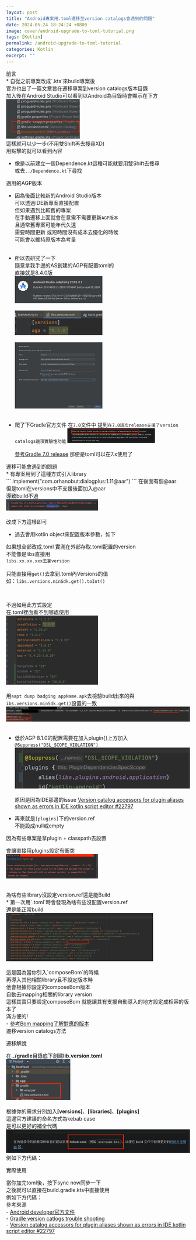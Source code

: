 ```yaml
---
layout: post
title: "Android專案用.toml遷移至version catalogs會遇到的問題"
date: 2024-05-24 18:24:24 +0800
image: cover/android-upgrade-to-toml-tutorial.png
tags: [Kotlin]
permalink: /android-upgrade-to-toml-tutorial
categories: Kotlin
excerpt: ""
---
```


<div class="c-border-content-title-4">前言</div>
* 自從之前專案改成`.kts`來build專案後<br>
官方也出了一篇文章旨在遷移專案到version catalogs版本目錄<br>
加入後在Android Studio可以看到以Android為目錄時會顯示在下方<br>
<img src="/images/toml/001.png" width="40%"><br>
這樣就可以少一步(不用雙Shift再去搜尋XD) <br>
用點擊的就可以看到內容 <br>

* 像是以前建立一個Dependence.kt這種可能就要用雙Shift去搜尋<br>
或去`../Dependence.kt`下尋找<br>

<div class="c-border-content-title-1">適用的AGP版本</div>

* 因為後面比較新的Android Studio版本<br>
可以透過IDE新專案直接配置<br>
但如果遇到比較舊的專案<br>
在手動遷移上面就會在意需不需要更新`AGP版本`<br>
且通常舊專案可能年代久遠<br>
需要時間更新 或短時間沒有成本去優化的時候<br>
可能會以維持原版本為考量<br><br>

* 所以去研究了一下<br>
隨意拿我手邊的AS創建的AGP有配置toml的<br>
直接就是8.4.0版<br>
<img src="/images/toml/002.png" width="50%"><br><br>
<img src="/images/toml/003.png" width="50%"><br><br>
<img src="/images/toml/004.png" width="50%"><br><br>

* 爬了下Gradle官方文件 在`7.0`文件中
提到`在7.0這次release支援了version catalogs這項實驗性功能`
<img src="/images/toml/005.png" width="50%"><br><br>
<a href="https://docs.gradle.org/7.0/release-notes.html">參考Gradle 7.0 release</a>
那便是toml可以在7.x使用了

<div class="c-border-content-title-1">遷移可能會遇到的問題</div>
* 有專案用到了這種方式引入library<br>
```
implement("com.orhanobut:dialogplus:1.11@aar")
```
在後面有個@aar<br>
但是toml在versions中不支援後面加入@aar<br>
導致build不過<br>
<img src="/images/toml/009.png" width="50%"><br><br>
改成下方這樣即可<br>
<script src="https://gist.github.com/KuanChunChen/c019662550b3ae9c8ab2a685ee3644a7.js"></script>

* 過去會用kotlin object來配置版本參數，如下<br>
<script src="https://gist.github.com/KuanChunChen/e529bd12f84310a4c1f05c237850f1ba.js"></script>
如果想全部改成.toml
實測在外部存取.toml配置的version<br>
不能像是libs直接用<br>
`libs.xx.xx.xxx去拿version`<br><br>
只能直接用`get()`去拿到.toml內Versions的值<br>
如：`libs.versions.minSdk.get().toInt()`<br>
<script src="https://gist.github.com/KuanChunChen/950ea155ac70ee87ce9b2060667027fa.js"></script><br>
不過如用此方式設定<br>
在.toml裡面看不到哪處使用<br>
<img src="/images/toml/013.png" width="50%"><br><br>
用`aapt dump badging appName.apk`去檢驗build出來的與`ibs.versions.minSdk.get()`設置的一致<br>
<img src="/images/toml/010.png" width="100%"><br><br>

* 低於AGP 8.1.0的配置需要在加入plugin{}上方加入`@Suppress("DSL_SCOPE_VIOLATION")`
<img src="/images/toml/012.png" width="100%"><br><br>
原因是因為IDE那邊的issue
<a href="https://github.com/gradle/gradle/issues/22797">Version catalog accessors for plugin aliases shown as errors in IDE kotlin script editor #22797</a>

* 再來就是`[plugins]`下的version.ref<br>
不能設成null或empty <br>

因為有些專案是拿plugin + classpath去設置
<script src="https://gist.github.com/KuanChunChen/d353a385e8942ba88259c2bbb4e03171.js"></script>
<script src="https://gist.github.com/KuanChunChen/29686a0a02bd225c08ca968011f87503.js"></script>
會讓直接用plugins設定有衝突<br>
<img src="/images/toml/011.png" width="50%"><br><br>

<div class="c-border-content-title-1">為啥有些library沒設定version.ref還是能Build</div>
* 第一次用`.toml`時會發現為啥有些沒配置version.ref<br>
還是能正常build<br>
<img src="/images/toml/014.png" width="80%"><br><br>
這是因為當你引入`composeBom`的時候<br>
再導入其他相關library且不設定版本時<br>
他會根據你設定的composeBom版本<br>
自動去mapping相關的library version<br>
這樣其實只要設定composeBom 就能讓其有支援自動導入的地方設定成相容的版本了<br>
滿方便的!<br>
 - <a href="https://developer.android.com/develop/ui/compose/bom/bom-mapping">參考Bom mapping了解對應的版本</a><br>

<div class="c-border-content-title-4">遷移version catalogs方法</div>
<div class = "table_container">
   <p>遷移解說</p>
  在<b>../gradle</b>目錄底下創建<b>lib.version.toml</b><br>
  <img src="/images/toml/006.png" width="35%"><br><br>
  根據你的需求分別加入<b>[versions]</b>、<b>[libraries]</b>、<b>[plugins]</b><br>
  這邊官方建議的命名方式為kebab case<br>
  是可以更好的補全代碼<br>
  <img src="/images/toml/008.png" width="100%">
  例如下方代碼：
</div>
<script src="https://gist.github.com/KuanChunChen/ca2178bad03c6ee04618a575a7751334.js"></script>

<div class = "table_container">
   <p>實際使用</p>
  當你加完toml後，按下sync now同步一下<br>
  之後就可以直接在build.gradle.kts中直接使用<br>
  例如下方代碼：<br>
</div>
<script src="https://gist.github.com/KuanChunChen/5be8ba888fa9e64287f8a33636fa533b.js"></script>
<div class="c-border-content-title-1">參考來源</div>
- <a href="https://developer.android.com/build/migrate-to-catalogs?hl=zh-cn#kts">Android developer官方文件</a><br>
- <a href="https://docs.gradle.org/7.5/userguide/version_catalog_problems.html#unsupported_format_version">Gradle version catlogs trouble shooting</a><br>
- <a href="https://github.com/gradle/gradle/issues/22797">Version catalog accessors for plugin aliases shown as errors in IDE kotlin script editor #22797</a><br>